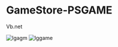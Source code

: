 # GameStore-PSGAME
Vb.net

![lgagm](https://github.com/Gepzuu/GameStore-Login/assets/92858147/b0229cf8-175b-4148-a4ce-ad0581c25708)
![lggame](https://github.com/Gepzuu/GameStore-Login/assets/92858147/1944d14e-3592-40ad-b930-dcc571e3e3fd)
